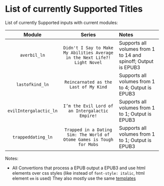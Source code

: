 # List of currently Supported Titles

List of currently Supported inputs with current modules:

|         Module         |                                   Series                                   | Notes                                                          |
| :--------------------: | :------------------------------------------------------------------------: | :------------------------------------------------------------- |
|      `averbil_ln`      | `Didn't I Say to Make My Abilities Average in the Next Life?! Light Novel` | Supports all volumes from 1 to 14 and spinoff; Output is EPUB3 |
|    `lastofkind_ln`     |                   `Reincarnated as the Last of My Kind`                    | Supports all volumes from 1 to 4; Output is EPUB3              |
| `evilIntergalactic_ln` |              `I’m the Evil Lord of an Intergalactic Empire!`               | Supports all volumes from 1 to 1; Output is EPUB3              |
|   `trappeddating_ln`   |   `Trapped in a Dating Sim: The World of Otome Games is Tough for Mobs`    | Supports all volumes from 1 to 1; Output is EPUB3              |

Notes:
- All Convertions that process a EPUB output a EPUB3 and use html elements over css styles (like instead of `font-style: italic`, html element `em` is used)
  They also mostly use the same [templates](./templates/)
